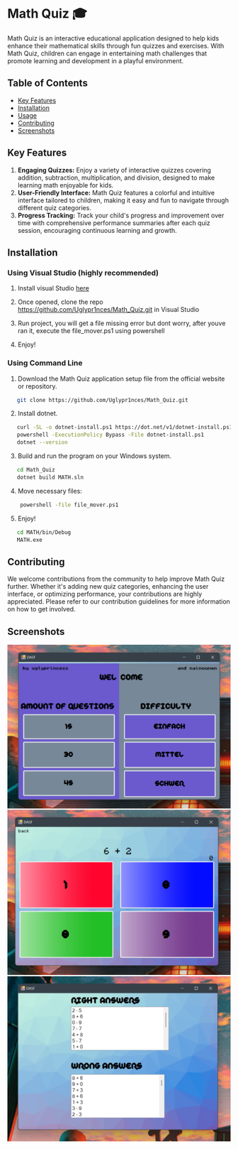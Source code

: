 # Math Quiz 🎓

Math Quiz is an interactive educational application designed to help kids enhance their mathematical skills through fun quizzes and exercises. With Math Quiz, children can engage in entertaining math challenges that promote learning and development in a playful environment.

## Table of Contents
- [Key Features](#key-features)
- [Installation](#installation)
- [Usage](#usage)
- [Contributing](#contributing)
- [Screenshots](#screenshots)

## Key Features
1. **Engaging Quizzes:** Enjoy a variety of interactive quizzes covering addition, subtraction, multiplication, and division, designed to make learning math enjoyable for kids.
2. **User-Friendly Interface:** Math Quiz features a colorful and intuitive interface tailored to children, making it easy and fun to navigate through different quiz categories.
3. **Progress Tracking:** Track your child's progress and improvement over time with comprehensive performance summaries after each quiz session, encouraging continuous learning and growth.

## Installation

### Using Visual Studio (highly recommended)

1. Install visual Studio <a href="https://visualstudio.microsoft.com/downloads">here</a>

2. Once opened, clone the repo https://github.com/Uglypr1nces/Math_Quiz.git in Visual Studio

3. Run project, you will get a file missing error but dont worry, after youve ran it, execute the file_mover.ps1 using powershell

4. Enjoy!

### Using Command Line

1. Download the Math Quiz application setup file from the official website or repository.
```bash
   git clone https://github.com/Uglypr1nces/Math_Quiz.git
```
2. Install dotnet.
```bash
   curl -SL -o dotnet-install.ps1 https://dot.net/v1/dotnet-install.ps1
   powershell -ExecutionPolicy Bypass -File dotnet-install.ps1
   dotnet --version
```
3. Build and run the program on your Windows system.
```bash
   cd Math_Quiz
   dotnet build MATH.sln
```
4. Move necessary files:
```bash
    powershell -file file_mover.ps1
```
5. Enjoy!
```bash
   cd MATH/bin/Debug
   MATH.exe
```
## Contributing
We welcome contributions from the community to help improve Math Quiz further. Whether it's adding new quiz categories, enhancing the user interface, or optimizing performance, your contributions are highly appreciated. Please refer to our contribution guidelines for more information on how to get involved.

## Screenshots
![1](content/1.png)
![2](content/2.png)
![3](content/3.png)
